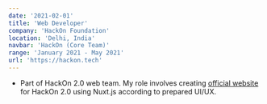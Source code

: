 ```yaml
---
date: '2021-02-01'
title: 'Web Developer'
company: 'HackOn Foundation'
location: 'Delhi, India'
navbar: 'HackOn (Core Team)'
range: 'January 2021 - May 2021'
url: 'https://hackon.tech'
---
```


- Part of HackOn 2.0 web team. My role involves creating [official website](https://hackon.tech) for HackOn 2.0 using Nuxt.js according to prepared UI/UX.
